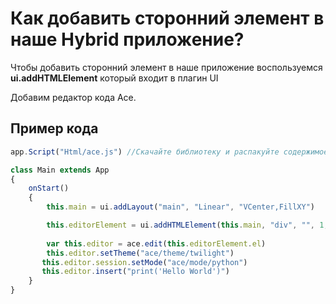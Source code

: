 # Как добавить сторонний элемент в наше Hybrid приложение?
Чтобы добавить сторонний элемент в наше приложение воспользуемся **ui.addHTMLElement** который входит в плагин UI

Добавим редактор кода Ace.

## Пример кода
```javascript
app.Script("Html/ace.js") //Скачайте библиотеку и распакуйте содержимое в заранее созданную вами в вашем проекте папку "Html"

class Main extends App
{
    onStart()
    {
        this.main = ui.addLayout("main", "Linear", "VCenter,FillXY")

        this.editorElement = ui.addHTMLElement(this.main, "div", "", 1, 1)
        
        var this.editor = ace.edit(this.editorElement.el)
        this.editor.setTheme("ace/theme/twilight")
       this.editor.session.setMode("ace/mode/python")
       this.editor.insert("print('Hello World')")
    }
}
```
